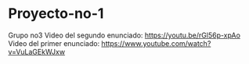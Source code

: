 # Proyecto-no-1
Grupo no3
Video del segundo enunciado: https://youtu.be/rGl56p-xpAo
Video del primer enunciado: https://www.youtube.com/watch?v=VuLaGEkWJxw
